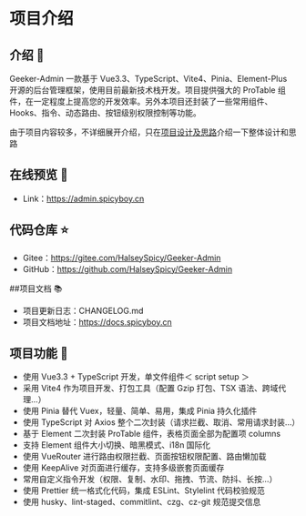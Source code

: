 # 项目介绍
## 介绍 📖
Geeker-Admin 一款基于 Vue3.3、TypeScript、Vite4、Pinia、Element-Plus 开源的后台管理框架，使用目前最新技术栈开发。项目提供强大的 ProTable 组件，在一定程度上提高您的开发效率。另外本项目还封装了一些常用组件、Hooks、指令、动态路由、按钮级别权限控制等功能。

由于项目内容较多，不详细展开介绍，只在[项目设计及思路](/front-end/my-project/j-admin/design)介绍一下整体设计和思路

## 在线预览 👀
- Link：https://admin.spicyboy.cn

## 代码仓库 ⭐
- Gitee：https://gitee.com/HalseySpicy/Geeker-Admin
- GitHub：https://github.com/HalseySpicy/Geeker-Admin

##项目文档 📚
- 项目更新日志：CHANGELOG.md
- 项目文档地址：https://docs.spicyboy.cn

## 项目功能 🔨
- 使用 Vue3.3 + TypeScript 开发，单文件组件＜ script setup ＞
- 采用 Vite4 作为项目开发、打包工具（配置 Gzip 打包、TSX 语法、跨域代理…）
- 使用 Pinia 替代 Vuex，轻量、简单、易用，集成 Pinia 持久化插件
- 使用 TypeScript 对 Axios 整个二次封装（请求拦截、取消、常用请求封装…）
- 基于 Element 二次封装 ProTable 组件，表格页面全部为配置项 columns
- 支持 Element 组件大小切换、暗黑模式、i18n 国际化
- 使用 VueRouter 进行路由权限拦截、页面按钮权限配置、路由懒加载
- 使用 KeepAlive 对页面进行缓存，支持多级嵌套页面缓存
- 常用自定义指令开发（权限、复制、水印、拖拽、节流、防抖、长按…）
- 使用 Prettier 统一格式化代码，集成 ESLint、Stylelint 代码校验规范
- 使用 husky、lint-staged、commitlint、czg、cz-git 规范提交信息


